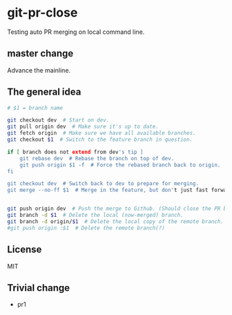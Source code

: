 git-pr-close
=================

Testing auto PR merging on local command line.

## master change

Advance the mainline.


## The general idea



```bash
# $1 = branch name

git checkout dev  # Start on dev.
git pull origin dev  # Make sure it's up to date.
git fetch origin  # Make sure we have all available branches.
git checkout $1  # Switch to the feature branch in question.

if [ branch does not extend from dev's tip ]
	git rebase dev  # Rebase the branch on top of dev.
	git push origin $1 -f  # Force the rebased branch back to origin.
fi

git checkout dev  # Switch back to dev to prepare for merging.
git merge --no-ff $1  # Merge in the feature, but don't just fast forward. (Gives us the nice "bubble" in the commit history.)


git push origin dev  # Push the merge to Github. (Should close the PR but not delete the branch.)
git branch -d $1  # Delete the local (now-merged) branch.
git branch -d origin/$1  # Delete the local copy of the remote branch.
#git push origin :$1  # Delete the remote branch(?)
```

## License

MIT

## Trivial change

* pr1
